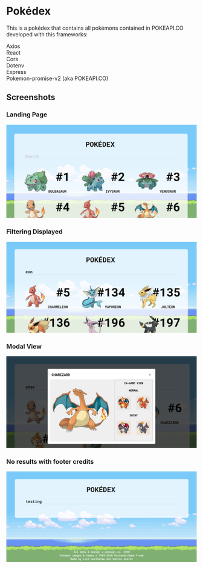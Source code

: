 # Pokédex

This is a pokédex that contains all pokémons contained in POKEAPI.CO
developed with this frameworks:

Axios  
React  
Cors  
Dotenv  
Express  
Pokemon-promise-v2 (aka POKEAPI.CO)  

## Screenshots
### Landing Page
![Screenshot1](https://raw.githubusercontent.com/LgAcerbi/Pokedex/main/screenshots/Screenshot_1.png)

### Filtering Displayed
![Screenshot2](https://raw.githubusercontent.com/LgAcerbi/Pokedex/main/screenshots/Screenshot_2.png)

### Modal View
![Screenshot3](https://raw.githubusercontent.com/LgAcerbi/Pokedex/main/screenshots/Screenshot_4.png)

### No results with footer credits
![Screenshot4](https://raw.githubusercontent.com/LgAcerbi/Pokedex/main/screenshots/Screenshot_5.png)


